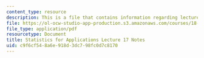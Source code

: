 ```yaml
---
content_type: resource
description: This is a file that contains information regarding lecture 17 notes.
file: https://ol-ocw-studio-app-production.s3.amazonaws.com/courses/18-443-statistics-for-applications-spring-2015/c9f6cf548a6e918d3dc798fc0d7c8170_MIT18_443S15_LEC17.pdf
file_type: application/pdf
resourcetype: Document
title: Statistics for Applications Lecture 17 Notes
uid: c9f6cf54-8a6e-918d-3dc7-98fc0d7c8170
---
```

